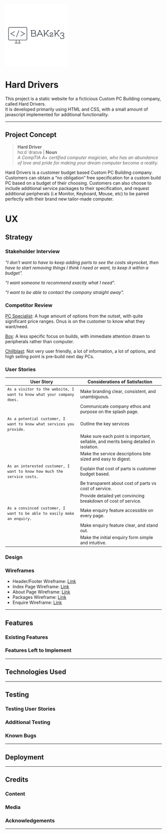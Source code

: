 <img src="/assets/images/ben-kavanagh-logo.png" style="margin: 0;">

# Hard Drivers

This project is a static website for a ficticious Custom PC Building company, called Hard Drivers.  
It is developed primarily using HTML and CSS, with a small amount of javascript implemented for additional functionality.

---

## Project Concept

>**Hard Driver**  
hɑːd ˈdraɪvə | **Noun**  
*A CompTIA A+ certified computer magician, who has an abundance of love and pride for making your dream computer become a reality.*  

Hard Drivers is a customer budget based Custom PC Building company. Customers can obtain a “no obligation” free specification for a custom build PC based on a budget of their choosing. Customers can also choose to include additional service packages to their specification, and request additional peripherals (i.e Monitor, Keyboard, Mouse, etc) to be paired perfectly with their brand new tailor-made computer. 

# UX

## Strategy

### Stakeholder Interview

_“I don’t want to have to keep adding parts to see the costs skyrocket, then have to start removing things I think I need or want,  to keep it within a budget”._  

_“I want someone to recommend exactly what I need”._    

_“I want to be able to contact the company straight away”._    

### Competitor Review

[PC Specialist](https://www.pcspecialist.co.uk/ "Pc Specialist Homepage"): A huge amount of options from the outset, with quite significant price ranges. Onus is on the customer to know what they want/need.

[Box](https://www.box.co.uk/ "Box Homepage"): A less specific focus on builds, with immediate attention drawn to peripherals rather than computer.

[Chillblast](https://www.chillblast.com/ "Chillblast Homepage"): Not very user friendly, a lot of information, a lot of options, and high selling point is pre-build next day PCs.

### User Stories

| **User Story**        | **Considerations of Satisfaction**          |
| -------------         |-------------|
| `As a visitor to the website, I want to know what your company does.`     | Make branding clear, consistent, and unambiguous. |
|                                                                           | Communicate company ethos and purpose on the splash page.      |
| `As a potential customer, I want to know what services you provide.`      | Outline the key services      |
|                                                                           | Make sure each point is important, sellable, and merits being detailed in isolation.     |
|                                                                           | Make the service descriptions bite sized and easy to digest.     |
| `As an interested customer, I want to know how much the service costs.`   | Explain that cost of parts is customer budget based.     |
|                                                                           | Be transparent about cost of parts vs cost of service.    |
|                                                                           | Provide detailed yet convincing breakdown of cost of service.     |
| `As a convinced customer, I want to be able to easily make an enquiry.`   | Make enquiry feature accessible on every page.      |
|                                                                           | Make enquiry feature clear, and stand out.      |
|                                                                           | Make the initial enquiry form simple and intuitive.     |

### Design

### Wireframes

* Header/Footer Wireframe: [Link](./assets/wireframes/header-footer-wireframe.pdf)
* Index Page Wireframe: [Link](./assets/wireframes/index-wireframe.pdf)
* About Page Wireframe: [Link](./assets/wireframes/about-wireframe.pdf)
* Packages Wireframe: [Link](./assets/wireframes/packages-wireframe.pdf)
* Enquire Wireframe: [Link](./assets/wireframes/enquire-wireframe.pdf)

---

## Features

### Existing Features

### Features Left to Implement

---

## Technologies Used

---

## Testing

### Testing User Stories

### Additional Testing

### Known Bugs
---

## Deployment
---

## Credits

### Content

### Media

### Acknowledgements

---